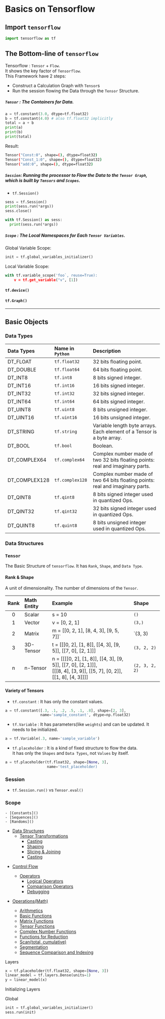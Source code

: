 # Basics on Tensorflow

## Import `tensorflow`

```py
import tensorflow as tf
```

## The Bottom-line of `tensorflow`

Tensorflow : `Tensor` + `Flow`.  
It shows the key factor of `Tensorflow`.  
This Framework have 2 steps:
* Construct a Calculation Graph with `Tensor`s  
* Run the session flowing the Data through the `Tensor` Structure.


##### `Tensor` : The __Containers__ for Data.

```py
a = tf.constant(3.0, dtype=tf.float32)
b = tf.constant(4.0) # also tf.float32 implicitly
total = a + b
print(a)
print(b)
print(total)
```

Result:
```sh
Tensor("Const:0", shape=(), dtype=float32)
Tensor("Const_1:0", shape=(), dtype=float32)
Tensor("add:0", shape=(), dtype=float32)
```



##### `Session`: Running the processor to __Flow__ the Data to the `Tensor Graph`, which is built by `Tensors` and `Scopes`.
  - `tf.Session()`

```py
sess = tf.Session()
print(sess.run(*args))
sess.close()
```

```py
with tf.Session() as sess:
  print(sess.run(*args))
```


##### `Scope` : The __Local Namespaces__ for Each `Tensor Variables`.

Global Variable Scope:
```py
init = tf.global_variables_initializer()
```

Local Variable Scope:
```py
with tf.variable_scope('foo`, reuse=True):
    v = tf.get_variable("v", [1])
```

#### `tf.device()`


#### `tf.Graph()`

---
## Basic Objects

### Data Types

| Data Types | Name in `Python` | Description |
| :--------- | :--------------- | :---------- |
| DT_FLOAT | `tf.float32` | 32 bits floating point. |
| DT_DOUBLE | `tf.float64` | 64 bits floating point. |
| DT_INT8 | `tf.int8` | 8 bits signed integer. |
| DT_INT16 | `tf.int16` | 16 bits signed integer. |
| DT_INT32 | `tf.int32` | 32 bits signed integer. |
| DT_INT64 | `tf.int64` | 64 bits signed integer. |
| DT_UINT8 | `tf.uint8` | 8 bits unsigned integer. |
| DT_UINT16	| `tf.uint16` | 16 bits unsigned integer. |
| DT_STRING	| `tf.string` | Variable length byte arrays. Each element of a Tensor is a byte array. |
| DT_BOOL | `tf.bool` | Boolean. |
| DT_COMPLEX64 | `tf.complex64` | Complex number made of two 32 bits floating points: <br/>real and imaginary parts. |
| DT_COMPLEX128 | `tf.complex128` | Complex number made of two 64 bits floating points: <br/>real and imaginary parts. |
| DT_QINT8 | `tf.qint8` | 8 bits signed integer used in quantized Ops. |
| DT_QINT32 | `tf.qint32` | 32 bits signed integer used in quantized Ops. |
| DT_QUINT8 | `tf.quint8` | 8 bits unsigned integer used in quantized Ops. |


  
### Data Structures
  
### `Tensor`
The Basic Structure of `tensorflow`. It has `Rank`, `Shape`, and `Data Type`.

#### __Rank & Shape__
A unit of dimensionality. The number of dimensions of the `Tensor`.

| Rank | Math Entity | Example | Shape |
| :--------: | :--------------- | :---------- | :-------- |
| 0 | Scalar | s = 10 | `()` |
| 1 | Vector | v = [0, 2, 1] | `(3,)` |
| 2 | Matrix | m = [[0, 2, 1], [8, 4, 3], [9, 5, 7]]` | `(3, 3) |
| 3 | 3D-Tensor | t = [[[0, 2], [1, 8]], [[4, 3], [9, 5]], [[7, 0], [2, 1]]] | `(3, 2, 2)` |
| n | n-Tensor | n = [[[[0, 2], [1, 8]], [[4, 3], [9, 5]], [[7, 0], [2, 1]]],<br/>     [[[8, 4], [3, 9]], [[5, 7], [0, 2]], [[1, 8], [4, 3]]]] | `(2, 3, 2, 2)` |


#### Variety of Tensors

- `tf.constant` : It has only the constant values.
```py
a = tf.constant([.3, .1, .2, .5, .1, .8], shape=[2, 3],
                name='sample_constant', dtype=np.float32)
```

- `tf.Variable` : It has parameters(like `weights`) and can be updated. It needs to be initialized.
```py
a = tf.Variable(.3, name='sample_variable')
```

- `tf.placeholder` : It is a kind of fixed structure to flow  the data.  
                     It has only the `Shapes` and `Data Types`, not `Values` by itself.
```py
a = tf.placeholder(tf.float32, shape=[None, 3],
                   name='test_placeholder)
```

### Session

* `tf.Session.run()` vs `Tensor.eval()`

### Scope



    - [Constants]()
    - [Sequences]()
    - [Randoms]()
    
  
  - [Data Structures]()
    - [Tensor Transformations]()
      - [Casting]()
      - [Shaping]()
      - [Slicing & Joining]()
      - [Casting]()

* [Control Flow]()
  - [Operators]()
    - [Logical Operators]()
    - [Comparison Operators]()
    - [Debugging]()

* [Operations(Math)]()
  - [Arithmetics]()
  - [Basic Functions]()
  - [Matrix Functions]()
  - [Tensor Functions]()
  - [Complex Number Functions]()
  - [Functions for Reduction]()
  - [Scan(total, cumulative)]()
  - [Segmentation]()
  - [Sequence Comparison and Indexing]()

Layers

```py
x = tf.placeholder(tf.float32, shape=[None, 3])
linear_model = tf.layers.Dense(units=1)
y = linear_model(x)
```

Initializing Layers

Global

```py
init = tf.global_variables_initializer()
sess.run(init)
```

